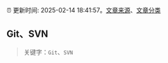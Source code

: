 :alarm_clock: 更新时间: 2025-02-14 18:41:57。[文章来源](/README.md)、[文章分类](/TAGS.md)

## Git、SVN


> 关键字：`Git`、`SVN`



